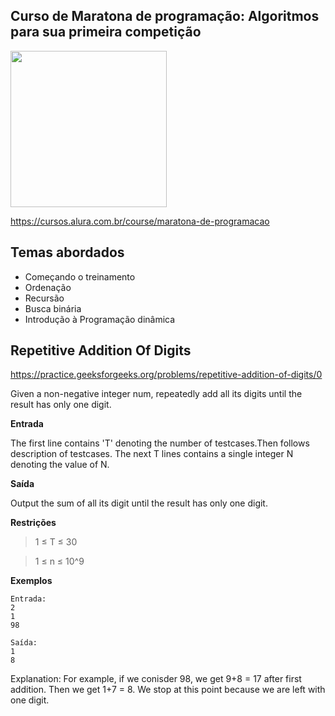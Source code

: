 Curso de Maratona de programação: Algoritmos para sua primeira competição
---------
<img src="https://www.alura.com.br/assets/api/cursos/maratona-de-programacao.svg" data-canonical-src="https://www.alura.com.br/assets/api/cursos/maratona-de-programacao.svg" width="250" height="250" />

https://cursos.alura.com.br/course/maratona-de-programacao

## Temas abordados
* Começando o treinamento
* Ordenação
* Recursão
* Busca binária
* Introdução à Programação dinâmica


## Repetitive Addition Of Digits

https://practice.geeksforgeeks.org/problems/repetitive-addition-of-digits/0

Given a non-negative integer num, repeatedly add all its digits until the result has only one digit.


**Entrada**

The first line contains 'T' denoting the number of testcases.Then follows description of testcases. The next T lines contains a single integer N denoting the value of N.


**Saída**

Output the sum of all its digit until the result has only one digit.


**Restrições**

> 1 ≤ T ≤ 30

> 1 ≤ n ≤ 10^9


**Exemplos**

```
Entrada:
2
1
98

Saída:
1
8
````

Explanation:  For example, if we conisder 98, we get 9+8  = 17 after first addition. Then we get 1+7 = 8.  We stop at this point because we are left with one digit.